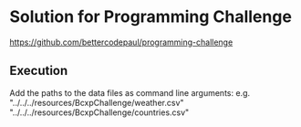 # Solution for Programming Challenge
https://github.com/bettercodepaul/programming-challenge

## Execution
Add the paths to the data files as command line arguments: 
<weather file path> <countries file path>
e.g.
"../../../resources/BcxpChallenge/weather.csv" "../../../resources/BcxpChallenge/countries.csv"